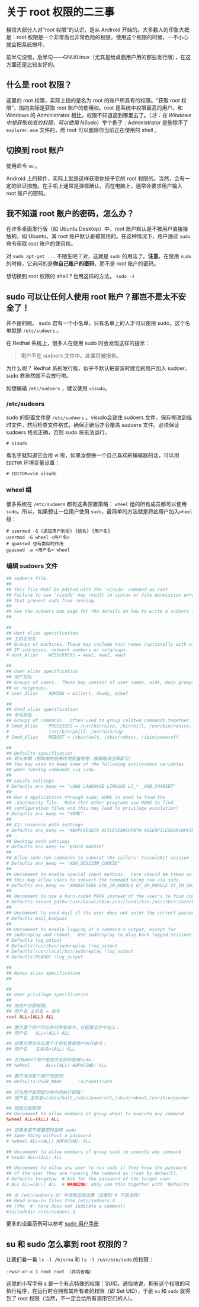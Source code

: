 # 关于 root 权限的二三事

相信大部分人对“root 权限”的认识，是从 Android 开始的。大多数人的印象大概是：root 权限是一个非常高也非常危险的权限，使用这个权限的时候，一不小心就会把系统搞坏。

前半句没错，后半句——GNU/Linux（尤其是给桌面用户用的那些发行版），在这方面还是比较友好的。

## 什么是 root 权限？

这里的 root 权限，实际上指的是名为 root 的账户所具有的权限。“获取 root 权限”，指的实际是获取 root 账户的使用权。root 是系统中权限最高的用户。和 Windows 的 Administrator 相比，权限不知道高到哪里去了。（*注：在 Windows 中想获取较高的权限，可以使用 NSudo*）举个例子：Administrator 是删除不了  `explorer.exe`  文件的，而 root 可以删除你当前正在使用的 shell 。

## 切换到 root 账户
使用命令  `su` 。

Android 上的软件，实际上就是这样获取你授予它的 root 权限的。当然，会有一定的验证措施。在手机上通常是弹框确认，而在电脑上，通常会要求用户输入 root 账户的密码。

## 我不知道 root 账户的密码，怎么办？
在许多桌面发行版（如 Ubuntu Desktop）中，root 账户默认是不被用户直接接触的。如 Ubuntu，其 root 账户默认是被禁用的。在这种情况下，用户通过  `sudo` 命令获取 root 账户的使用权。

对 `sudo apt-get ...` 不陌生吧？对，这就是 `sudo` 的用法了。**注意**，在使用 `sudo` 的时候，它询问的是**你自己账户的密码**，而不是 root 账户的密码。

想切换到 root 权限的 shell？也用这样的方法， `sudo -i ` 

## sudo 可以让任何人使用 root 账户？那岂不是太不安全了！
并不是的呢。 sudo 君有一个小名单，只有名单上的人才可以使用 sudo。这个名单就是 `/etc/sudoers` 。

在 Redhat 系统上，很多人在使用 sudo 时会发现这样的提示：
> 用户不在 sudoers 文件中。此事将被报告。

为什么呢？ Redhat 系的发行版，似乎不默认把安装时建立的用户加入 sudoer，sudo 君自然就不会放行啦。

如想编辑 `/etc/sudoers` ，建议使用 `visudo`。

### /etc/sudoers

sudo 的配置文件是 `/etc/sudoers` 。visudo会锁住 sudoers 文件，保存修改到临时文件，然后检查文件格式，确保正确后才会覆盖 sudoers 文件。必须保证 sudoers 格式正确，否则 sudo 将无法运行。 

```console
# visudo
```

看名字就知道它会用 vi 啦，如果汝想换一个自己喜欢的编辑器的话，可以用 `EDITOR` 环境变量设置：

```console
# EDITOR=vim visudo
```

### wheel 组
很多系统在 `/etc/sudoers` 都有这条预置策略： `wheel` 组的所有成员都可以使用 `sudo`。所以，如果想让一位用户使用 `sudo`，最简单的方法就是将此用户加入`wheel`组：

```console
# usermod -G (追加用户到组) {组名} {用户名}
usermod -G wheel <用户名>
# gpasswd 也有类似的作用
gpasswd -a <用户名> wheel
```


### 编辑 sudoers 文件

```conf
## sudoers file.
##
## This file MUST be edited with the 'visudo' command as root.
## Failure to use 'visudo' may result in syntax or file permission errors
## that prevent sudo from running.
##
## See the sudoers man page for the details on how to write a sudoers file.
##

##
## Host alias specification
## 主机名别名
## Groups of machines. These may include host names (optionally with wildcards),
## IP addresses, network numbers or netgroups.
# Host_Alias	WEBSERVERS = www1, www2, www3

##
## User alias specification
## 用户别名
## Groups of users.  These may consist of user names, uids, Unix groups,
## or netgroups.
# User_Alias	ADMINS = millert, dowdy, mikef

##
## Cmnd alias specification
## 命令别名
## Groups of commands.  Often used to group related commands together.
# Cmnd_Alias	PROCESSES = /usr/bin/nice, /bin/kill, /usr/bin/renice, \
# 			    /usr/bin/pkill, /usr/bin/top
# Cmnd_Alias	REBOOT = /sbin/halt, /sbin/reboot, /sbin/poweroff

##
## Defaults specification
## 默认参数（例如保持各种环境变量等等，按需取消注释即可）
## You may wish to keep some of the following environment variables
## when running commands via sudo.
##
## Locale settings
# Defaults env_keep += "LANG LANGUAGE LINGUAS LC_* _XKB_CHARSET"
##
## Run X applications through sudo; HOME is used to find the
## .Xauthority file.  Note that other programs use HOME to find   
## configuration files and this may lead to privilege escalation!
# Defaults env_keep += "HOME"
##
## X11 resource path settings
# Defaults env_keep += "XAPPLRESDIR XFILESEARCHPATH XUSERFILESEARCHPATH"
##
## Desktop path settings
# Defaults env_keep += "QTDIR KDEDIR"
##
## Allow sudo-run commands to inherit the callers' ConsoleKit session
# Defaults env_keep += "XDG_SESSION_COOKIE"
##
## Uncomment to enable special input methods.  Care should be taken as
## this may allow users to subvert the command being run via sudo.
# Defaults env_keep += "XMODIFIERS GTK_IM_MODULE QT_IM_MODULE QT_IM_SWITCHER"
##
## Uncomment to use a hard-coded PATH instead of the user's to find commands
# Defaults secure_path="/usr/local/sbin:/usr/local/bin:/usr/sbin:/usr/bin:/sbin:/bin"
##
## Uncomment to send mail if the user does not enter the correct password.
# Defaults mail_badpass
##
## Uncomment to enable logging of a command's output, except for
## sudoreplay and reboot.  Use sudoreplay to play back logged sessions.
# Defaults log_output
# Defaults!/usr/bin/sudoreplay !log_output
# Defaults!/usr/local/bin/sudoreplay !log_output
# Defaults!REBOOT !log_output

##
## Runas alias specification
##

##
## User privilege specification
##
## 按用户分配权限。
## 用户名 主机名 = 命令
root ALL=(ALL) ALL

## 要为某个用户可以执行所有命令，在配置文件中加入：
## 用户名   ALL=(ALL) ALL

## 如果只想允许以某个主机名登录用户执行命令：
## 用户名   主机名=(ALL) ALL

## 允许wheel用户组成员无密码使用sudo：
## %wheel      ALL=(ALL) NOPASSWD: ALL

## 要不询问某个用户的密码:
## Defaults:USER_NAME      !authenticate

## 只为用户启用部分命令的执行权限：
## 用户名 主机名=/sbin/halt,/sbin/poweroff,/sbin/reboot,/usr/bin/pacman -Syu

## 按组分配权限
## Uncomment to allow members of group wheel to execute any command
%wheel ALL=(ALL) ALL

## 如果希望不需要密码使用 sudo
## Same thing without a password
# %wheel ALL=(ALL) NOPASSWD: ALL

## Uncomment to allow members of group sudo to execute any command
# %sudo	ALL=(ALL) ALL

## Uncomment to allow any user to run sudo if they know the password
## of the user they are running the command as (root by default).
# Defaults targetpw  # Ask for the password of the target user
# ALL ALL=(ALL) ALL  # WARNING: only use this together with 'Defaults targetpw'

## 从 /etc/sudoers.d/ 中读取追加设置（这里的 # 不是注释）
## Read drop-in files from /etc/sudoers.d
## (the '#' here does not indicate a comment)
#includedir /etc/sudoers.d
```

更多的设置范例可以参考 [sudo 用户手册](http://www.gratisoft.us/sudo/man/sudoers.html) 

## su 和 sudo 怎么拿到 root 权限的？

让我们看一看 `ls -l /bin/su` 和 `ls -l /usr/bin/sudo` 的权限：

```
-rwsr-xr-x 1 root root （其后省略）
```

这里的小写字母 s 是一个有点特殊的权限：SUID。通俗地说，拥有这个权限的可执行程序，在运行时会拥有其所有者的权限（即 Set UID），于是 `su` 和 `sudo` 就得到了 root 权限（当然，不一定会给所有调用它们的人）。

